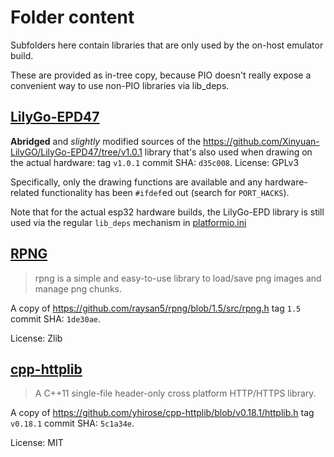 # Folder content

Subfolders here contain libraries that are only used by the on-host emulator build.

These are provided as in-tree copy, because PIO doesn't really expose a convenient way to use non-PIO libraries via lib_deps.

## [LilyGo-EPD47](epd_driver/)

**Abridged** and _slightly_ modified sources of the https://github.com/Xinyuan-LilyGO/LilyGo-EPD47/tree/v1.0.1 library that's also used when drawing on the actual hardware: tag `v1.0.1` commit SHA: `d35c008`. License: GPLv3

Specifically, only the drawing functions are available and any hardware-related functionality has been `#ifdef`ed out (search for `PORT_HACKS`).

Note that for the actual esp32 hardware builds, the LilyGo-EPD library is still used via the regular `lib_deps` mechanism in [platformio.ini](../../../platformio.ini)

## [RPNG](rpng/)

> rpng is a simple and easy-to-use library to load/save png images and manage png chunks.

A copy of https://github.com/raysan5/rpng/blob/1.5/src/rpng.h tag `1.5` commit SHA: `1de30ae`.

License: Zlib

## [cpp-httplib](httplib/)

> A C++11 single-file header-only cross platform HTTP/HTTPS library.

A copy of https://github.com/yhirose/cpp-httplib/blob/v0.18.1/httplib.h tag `v0.18.1` commit SHA: `5c1a34e`.

License: MIT
